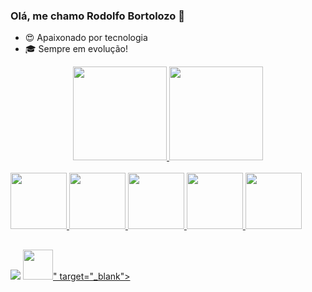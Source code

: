 ### Olá, me chamo Rodolfo Bortolozo 👋

- 😍 Apaixonado por tecnologia
- 🎓 Sempre em evolução!

<div align="center">
  <a href="https://github.com/rodolfobortolozo">
  <img height="150em" src="https://github-readme-stats.vercel.app/api?username=rodolfobortolozo&show_icons=true&theme=cobalt&include_all_commits=true&count_private=true"/>
  <img height="150em" src="https://github-readme-stats.vercel.app/api/top-langs/?username=rodolfobortolozo&layout=compact&langs_count=7&theme=cobalt"/>
</div>
 
 <div style="display: inline_block"><br>
  <img src="https://cdn.jsdelivr.net/gh/devicons/devicon/icons/angularjs/angularjs-original.svg" height="90" width="90" />   
  <img src="https://cdn.jsdelivr.net/gh/devicons/devicon/icons/oracle/oracle-original.svg" height="90" width="90" />
  <img src="https://cdn.jsdelivr.net/gh/devicons/devicon/icons/vscode/vscode-original.svg" height="90" width="90" />  
  <img src="https://cdn.jsdelivr.net/gh/devicons/devicon/icons/javascript/javascript-original.svg" height="90" width="90" />
  <img src="https://cdn.jsdelivr.net/gh/devicons/devicon/icons/python/python-original.svg" height="90" width="90"/>
 </div>
  
  ##

<div> 
  <a href = "mailto:rodolfobortolozo@gmail.com"><img src="https://img.shields.io/badge/-Outlook-%23333?style=for-the-badge&logo=outlook&logoColor=white" target="_blank"></a>
  <a href="https://www.linkedin.com/in/rodolfobortolozo/" target="_blank"><img src="<img src="https://cdn.jsdelivr.net/gh/devicons/devicon/icons/linkedin/linkedin-original-wordmark.svg" height="48" width="48" />" target="_blank"></a> 
  

  
</div>
